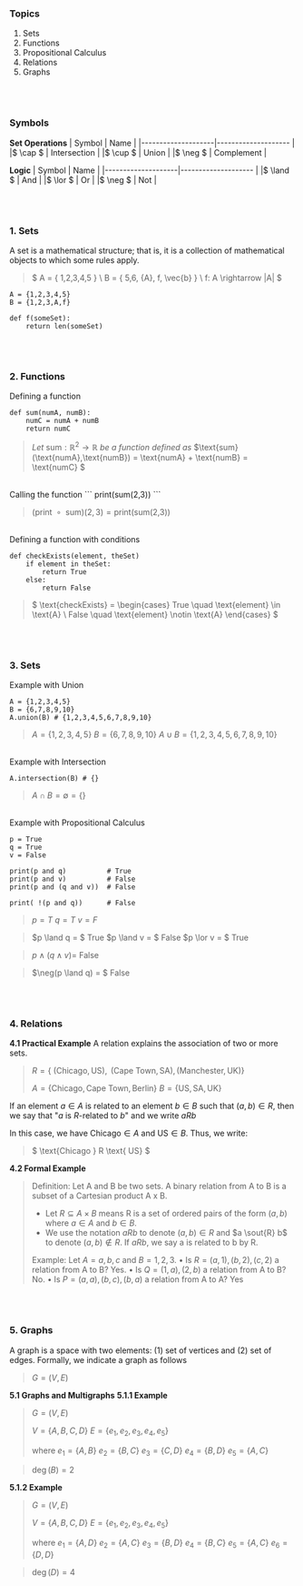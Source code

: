 ### Topics
1. Sets
2. Functions
3. Propositional Calculus
4. Relations
5. Graphs



<br/><br/>
### Symbols


**Set Operations**
| Symbol             | Name                |
|--------------------|-------------------- |
|$ \cap $            | Intersection        |
|$ \cup $            | Union               |
|$ \neg $            | Complement          |


**Logic**
| Symbol             | Name                |
|--------------------|-------------------- |
|$ \land $           | And                 |
|$ \lor $            | Or                  |
|$ \neg $            | Not                 |


<br/><br/>
### 1. Sets

A set is a mathematical structure; that is, it is a collection of mathematical objects to which some rules apply. 

>$
>A = \{  1,2,3,4,5 \} \\
>B = \{ 5,6, \{A\}, f, \vec{b} \} \\
>f: A \rightarrow |A|
>$



```
A = {1,2,3,4,5}
B = {1,2,3,A,f}

def f(someSet):
    return len(someSet)
```


<br/><br/>
### 2. Functions
Defining a function
```
def sum(numA, numB):
    numC = numA + numB
    return numC
```

>*Let*
>$\text{sum}: \mathbb{R}^2 \rightarrow \mathbb{R}$ 
> *be a function defined as*
> $\text{sum} (\text{numA},\text{numB}) = \text{numA} + \text{numB} = \text{numC} $


<br/>
Calling the function
```
print(sum(2,3))
```



>$(\text{print } \circ \text{ sum})(2,3) = \text{print}(\text{sum(2,3)})$

<br/>
Defining a function with conditions

```
def checkExists(element, theSet)
    if element in theSet:
        return True
    else:
        return False
```



>$
>\text{checkExists} = \begin{cases}
>    True \quad \text{element} \in \text{A} \\
>    False \quad \text{element} \notin \text{A}
>\end{cases}
>$


<br/><br/>
### 3. Sets

Example with Union
```
A = {1,2,3,4,5}
B = {6,7,8,9,10}
A.union(B) # {1,2,3,4,5,6,7,8,9,10}
```

>$A = \{  1,2,3,4,5 \}$
>$B = \{  6,7,8,9,10 \}$
>$A \cup B =  \{1,2,3,4,5,6,7,8,9,10\}$

<br/>
Example with Intersection

```
A.intersection(B) # {}
```

>$A \cap B =  \emptyset = \{\}$

<br/>
Example with Propositional Calculus

```
p = True
q = True
v = False

print(p and q)          # True
print(p and v)          # False
print(p and (q and v))  # False

print( !(p and q))      # False
```

>$p = T$ 
>$q = T$
>$v = F$

>$p \land q = $ True
>$p \land v = $ False
>$p \lor v = $ True

>$p \land (q \land v) =$ False 

>$\neg(p \land q) = $ False


<br/><br/>
### 4. Relations

**4.1 Practical Example**
A relation explains the association of two or more sets.

> $R = \{\text{ (Chicago}, \text{US} ), \text{ (Cape Town}, \text{SA} ), (\text{Manchester}, \text{UK} )\}$
>
> $A = \{ \text{Chicago},\text{Cape Town},\text{Berlin} \}$
> $B = \{ \text{US},\text{SA},\text{UK} \}$

If an element $a \in A$ is related to an element $b \in B$ such that $(a,b) \in R$, then we say that "$a$ is $R$-related to $b$" and we write $aRb$

In this case, we have $\text{Chicago} \in A$ and $\text{US} \in B$. Thus, we write:
> $ \text{Chicago } R \text{ US} $


**4.2 Formal Example**

> Definition: Let A and B be two sets. A binary relation from A to
> B is a subset of a Cartesian product A x B.
> - Let $R \subseteq A \times B$ means R is a set of ordered pairs of the form $(a,b)$ where $a \in A$ and $b \in B$.
> - We use the notation $a R b$ to denote $(a,b) \in R$ and  $a \sout{R} b$ to denote $(a,b) \notin R$. If $a R b$, we say a is related to b by R.
>
> Example: Let $A={a,b,c}$ and $B={1,2,3}$.
> • Is $R={(a,1),(b,2),(c,2)}$ a relation from A to B? Yes.
> • Is $Q={(1,a),(2,b)}$ a relation from A to B? No.
> • Is $P={(a,a),(b,c),(b,a)}$ a relation from A to A? Yes




<br/><br/>
###  5. Graphs
A graph is a space with two elements: (1) set of vertices and (2) set of edges. Formally, we indicate a graph as follows


> $G = (V,E)$


**5.1 Graphs and Multigraphs**
**5.1.1 Example**
> $G = (V,E)$
>
> $V = \{A,B,C,D\}$
> $E = \{ e_1, e_2, e_3, e_4, e_5 \}$
> 
> where 
> $e_1 = \{A,B\}$
> $e_2 = \{B,C\}$
> $e_3 = \{C,D\}$
> $e_4 = \{B,D\}$
> $e_5 = \{A,C\}$

> $\deg(B) = 2$

**5.1.2 Example**
> $G = (V,E)$
>
> $V = \{A,B,C,D\}$
> $E = \{ e_1, e_2, e_3, e_4, e_5 \}$
> 
> where 
> $e_1 = \{A,D\}$
> $e_2 = \{A,C\}$
> $e_3 = \{B,D\}$
> $e_4 = \{B,C\}$
> $e_5 = \{A,C\}$
> $e_6 = \{D,D\}$

> $\deg(D) = 4$